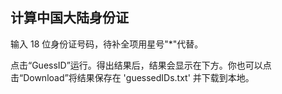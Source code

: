 ## 计算中国大陆身份证

输入 18 位身份证号码，待补全项用星号"*"代替。

点击“GuessID”运行。得出结果后，结果会显示在下方。你也可以点击“Download”将结果保存在 'guessedIDs.txt' 并下载到本地。

<!-- {"name":"大陆身份证推算","link":"cnIDNumberGuesser","icon":"call_split","icon_color":"green","help":"在本地推算中国大陆身份证号码","network":true,"channel":4}, -->